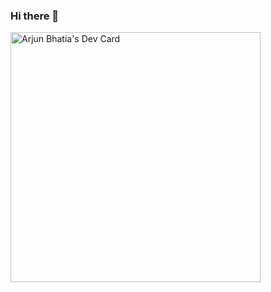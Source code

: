 ### Hi there 👋

<a href="https://app.daily.dev/arjunbhatia"><img src="https://api.daily.dev/devcards/0449cdb570934c09904670a191320acb.png?r=dkg" width="400" alt="Arjun Bhatia's Dev Card"/></a>

<!--
**bhatiaarjun19/bhatiaarjun19** is a ✨ _special_ ✨ repository because its `README.md` (this file) appears on your GitHub profile.

Here are some ideas to get you started:

- 🔭 I’m currently working on ...
- 🌱 I’m currently learning ...
- 👯 I’m looking to collaborate on ...
- 🤔 I’m looking for help with ...
- 💬 Ask me about ...
- 📫 How to reach me: ...
- 😄 Pronouns: ...
- ⚡ Fun fact: ...
-->
